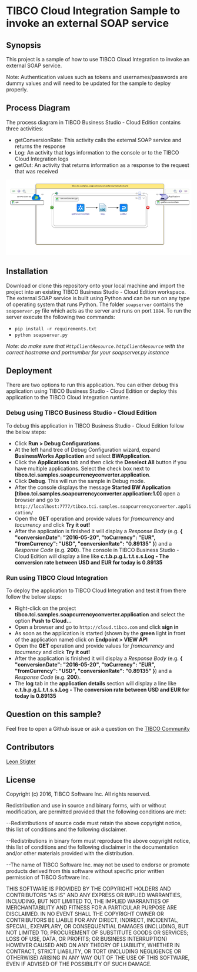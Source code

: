 # TIBCO Cloud Integration Sample to invoke an external SOAP service
## Synopsis
This project is a sample of how to use TIBCO Cloud Integration to invoke an external SOAP service.

Note: Authentication values such as tokens and usernames/passwords are dummy values and will need to be updated for the sample to deploy properly.

## Process Diagram
The process diagram in TIBCO Business Studio - Cloud Edition contains three activities:
* getConversionRate: This activity calls the external SOAP service and returns the response
* Log: An activity that logs information to the console or to the TIBCO Cloud Integration logs
* getOut: An activity that returns information as a response to the request that was received

![Process Diagram](CurrencyConverter.png "The process diagram for this sample")

## Installation
Download or clone this repository onto your local machine and import the project into an existing TIBCO Business Studio - Cloud Edition workspace. The external SOAP service is built using Python and can be run on any type of operating system that runs Python. The folder `soapserver` contains the `soapserver.py` file which acts as the server and runs on port `1884`. To run the server execute the following two commands:
* `pip install -r requirements.txt`
* `python soapserver.py`

_Note: do make sure that `HttpClientResource.httpClientResource` with the correct hostname and portnumber for your soapserver.py instance_

## Deployment
There are two options to run this application. You can either debug this application using TIBCO Business Studio - Cloud Edition or deploy this application to the TIBCO Cloud Integration runtime.

### Debug using TIBCO Business Studio - Cloud Edition
To debug this application in TIBCO Business Studio - Cloud Edition follow the below steps:
* Click **Run > Debug Configurations**.
* At the left hand tree of Debug Configuration wizard, expand **BusinessWorks Application** and select **BWApplication**.
* Click the **Applications** tab and then click the **Deselect All** button if you have multiple applications. Select the check box next to **tibco.tci.samples.soapcurrencyconverter.application**.
* Click **Debug**. This will run the sample in Debug mode.
* After the console displays the message **Started BW Application [tibco.tci.samples.soapcurrencyconverter.application:1.0]** open a browser and go to `http://localhost:7777/tibco.tci.samples.soapcurrencyconverter.application/`
* Open the **GET** operation and provide values for _fromcurrency_ and _tocurrency_ and click **Try it out!**
* After the application is finished it will display a _Response Body_ (e.g. **{ "conversionDate": "2016-05-20", "toCurrency": "EUR", "fromCurrency": "USD", "conversionRate": "0.89135" }**) and a _Response Code_ (e.g. **200**). The console in TIBCO Business Studio - Cloud Edition will display a line like **c.t.b.p.g.L.t.t.s.s.Log - The conversion rate between USD and EUR for today is 0.89135**

### Run using TIBCO Cloud Integration
To deploy the application to TIBCO Cloud Integration and test it from there follow the below steps:
* Right-click on the project **tibco.tci.samples.soapcurrencyconverter.application** and select the option **Push to Cloud...**
* Open a browser and go to `http://cloud.tibco.com` and click **sign in**
* As soon as the application is started (shown by the **green** light in front of the application name) click on **Endpoint > VIEW API**
* Open the **GET** operation and provide values for _fromcurrency_ and _tocurrency_ and click **Try it out!**
* After the application is finished it will display a _Response Body_ (e.g. **{ "conversionDate": "2016-05-20", "toCurrency": "EUR", "fromCurrency": "USD", "conversionRate": "0.89135" }**) and a _Response Code_ (e.g. **200**).
* The **log** tab in the **application details** section will display a line like **c.t.b.p.g.L.t.t.s.s.Log - The conversion rate between USD and EUR for today is 0.89135**

## Question on this sample?
Feel free to open a Github issue or ask a question on the [TIBCO Community](https://community.tibco.com)

## Contributors
[Leon Stigter](https://github.com/retgits)

## License
Copyright (c) 2016, TIBCO Software Inc.
All rights reserved.

Redistribution and use in source and binary forms, with or without
modification, are permitted provided that the following conditions are
met:

--Redistributions of source code must retain the above copyright notice,
this list of conditions and the following disclaimer.

--Redistributions in binary form must reproduce the above copyright
notice, this list of conditions and the following disclaimer in the
documentation and/or other materials provided with the distribution.

--The name of TIBCO Software Inc. may not be used to endorse or promote
products derived from this software without specific prior written
permission of TIBCO Software Inc.


THIS SOFTWARE IS PROVIDED BY THE COPYRIGHT HOLDERS AND CONTRIBUTORS "AS
IS" AND ANY EXPRESS OR IMPLIED WARRANTIES, INCLUDING, BUT NOT LIMITED TO,
THE IMPLIED WARRANTIES OF MERCHANTABILITY AND FITNESS FOR A PARTICULAR
PURPOSE ARE DISCLAIMED. IN NO EVENT SHALL THE COPYRIGHT OWNER OR
CONTRIBUTORS BE LIABLE FOR ANY DIRECT, INDIRECT, INCIDENTAL, SPECIAL,
EXEMPLARY, OR CONSEQUENTIAL DAMAGES (INCLUDING, BUT NOT LIMITED TO,
PROCUREMENT OF SUBSTITUTE GOODS OR SERVICES; LOSS OF USE, DATA, OR
PROFITS; OR BUSINESS INTERRUPTION) HOWEVER CAUSED AND ON ANY THEORY OF
LIABILITY, WHETHER IN CONTRACT, STRICT LIABILITY, OR TORT (INCLUDING
NEGLIGENCE OR OTHERWISE) ARISING IN ANY WAY OUT OF THE USE OF THIS
SOFTWARE, EVEN IF ADVISED OF THE POSSIBILITY OF SUCH DAMAGE.
